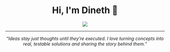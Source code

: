 <h1 align="center">Hi, I'm Dineth 👋</h1>

<p align="center">
  <img src="https://komarev.com/ghpvc/?username=dinethlive&color=blue&style=flat-square">
</p>

---

<p align="center">
  <i>“Ideas stay just thoughts until they’re executed. I love turning concepts into real, testable solutions and sharing the story behind them.”</i>
</p>



